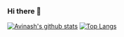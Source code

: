 ### Hi there 👋

<!--
**terra9/terra9** is a ✨ _special_ ✨ repository because its `README.md` (this file) appears on your GitHub profile.

Here are some ideas to get you started:

- 🔭 I’m currently working on ...
- 🌱 I’m currently learning ...
- 👯 I’m looking to collaborate on ...
- 🤔 I’m looking for help with ...
- 💬 Ask me about ...
- 📫 How to reach me: ...
- 😄 Pronouns: ...
- ⚡ Fun fact: ...
-->
[![Avinash's github stats](https://github-readme-stats.vercel.app/api?username=terra9&count_private=true&show_icons=true)](https://github.com/terra9/github-readme-stats)
[![Top Langs](https://github-readme-stats.vercel.app/api/top-langs/?username=terra9&count_private=true)](https://github.com/terra9/github-readme-stats)
